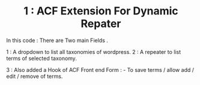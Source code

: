 <h1 align="center"> 1 : ACF Extension For Dynamic Repater</h2>

In this code : There are Two main Fields .

1 : A dropdown to list all taxonomies of wordpress.
2 : A repeater to list terms of selected taxonomy.

3 : Also added a Hook of ACF Front end Form : 
	 - To save terms  / allow add / edit / remove of terms.